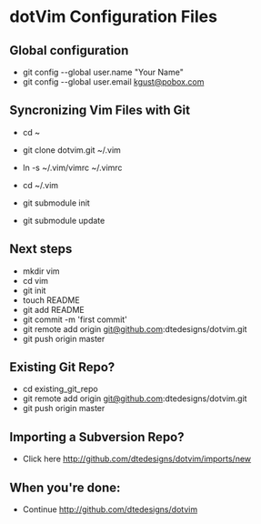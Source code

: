 # dotVim Configuration Files


## Global configuration
* git config --global user.name "Your Name"
* git config --global user.email kgust@pobox.com
        
## Syncronizing Vim Files with Git
* cd ~
* git clone dotvim.git ~/.vim
* ln -s ~/.vim/vimrc ~/.vimrc

* cd ~/.vim
* git submodule init
* git submodule update

## Next steps
* mkdir vim
* cd vim
* git init
* touch README
* git add README
* git commit -m 'first commit'
* git remote add origin git@github.com:dtedesigns/dotvim.git
* git push origin master
      
## Existing Git Repo?
* cd existing_git_repo
* git remote add origin git@github.com:dtedesigns/dotvim.git
* git push origin master
      
## Importing a Subversion Repo?
* Click here http://github.com/dtedesigns/dotvim/imports/new
      
## When you're done:
* Continue http://github.com/dtedesigns/dotvim




